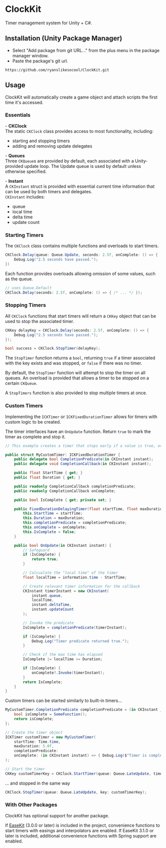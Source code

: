# ClockKit
Timer management system for Unity + C#.

## Installation (Unity Package Manager)
- Select "Add package from git URL..." from the plus menu in the package manager window.
- Paste the package's git url.
```
https://github.com/ryanslikesocool/ClockKit.git
```

## Usage
ClockKit will automatically create a game object and attach scripts the first time it's accessed.

### Essentials

\- __CKClock__\
The static `CKClock` class provides access to most functionality, including:
- starting and stopping timers
- adding and removing update delegates

\- __Queues__\
Three `CKQueue`s are provided by default, each associated with a Unity-provided update loop.
The Update queue is used by default unless otherwise specified.

\- __Instant__\
A `CKInstant` struct is provided with essential current time information that can be used by both timers and delegates.\
`CKInstant` includes:
- queue
- local time
- delta time
- update count

### Starting Timers
The `CKClock` class contains multiple functions and overloads to start timers.
```cs
CKClock.Delay(queue: Queue.Update, seconds: 2.5f, onComplete: () => {
    Debug.Log("2.5 seconds have passed.");
})
```

Each function provides overloads allowing omission of some values, such as the queue.
```cs
// uses Queue.Default
CKClock.Delay(seconds: 2.5f, onComplete: () => { /* ... */ });
```

### Stopping Timers
All `CKClock` functions that start timers will return a `CKKey` object that can be used to stop the associated timer.
```cs
CKKey delayKey = CKClock.Delay(seconds: 2.5f, onComplete: () => {
    Debug.Log("2.5 seconds have passed.");
});

bool success = CKClock.StopTimer(delayKey);
```
The `StopTimer` function returns a `bool`, returning `true` if a timer associated with the key exists and was stopped, or `false` if there was no timer.

By default, the `StopTimer` function will attempt to stop the timer on all queues.
An overload is provided that allows a timer to be stopped on a certain `CKQueue`.

A `StopTimers` function is also provided to stop multiple timers at once.

### Custom Timers
Implementing the `ICKTimer` or `ICKFixedDurationTimer` allows for timers with custom logic to be created.

The timer interfaces have an `OnUpdate` function.  Return `true` to mark the timer as complete and stop it.
```cs
// This example creates a timer that stops early if a value is true, or after certain amount of time has passed.

public struct MyCustomTimer: ICKFixedDurationTimer {
    public delegate bool CompletionPredicate(in CKInstant instant);
    public delegate void CompletionCallback(in CKInstant instant);

    public float StartTime { get; }
    public float Duration { get; }

    public readonly CompletionCallback completionPredicate;
    public readonly CompletionCallback onComplete;

    public bool IsComplete { get; private set; }

    public FixedDurationDelayingTimer(float startTime, float maxDuration, CompletionPredicate completionPredicate, CompletionCallback onComplete = null) {
        this.StartTime = startTime;
        this.Duration = maxDuration;
        this.completionPredicate = completionPredicate;
        this.onComplete = onComplete;
        this.IsComplete = false;
    }

    public bool OnUpdate(in CKInstant instant) {
        // Safeguard
        if (IsComplete) {
            return true;
        }

        // Calcualate the "local time" of the timer
        float localTime = information.time - StartTime;

        // Create relevant timer information for the callback
        CKInstant timerInstant = new CKInstant(
            instant.queue,
            localTime,
            instant.deltaTime,
            instant.updateCount
        );

        // Invoke the predicate
        IsComplete = completionPredicate(timerInstant);

        if (IsComplete) {
            Debug.Log("Timer predicate returned true.");
        }

        // Check if the max time has elapsed
        IsComplete |= localTime >= Duration;

        if (IsComplete) {
            onComplete?.Invoke(timerInstant);
        }
        return IsComplete;
    }
}
```
Custom timers can be started similarly to built-in timers...
```cs
MyCustomTimer.CompletionPredicate completionPredicate = (in CKInstant _) => {
    bool isComplete = SomeFunction();
    return isComplete;
};

// Create the timer object
ICKTimer customTimer = new MyCustomTimer(
    startTime: Time.time,
    maxDuration: 5.0f,
    completionPredicate:
    onComplete: (in CKInstant instant) => { Debug.Log($"Timer is complete after {instant.localTime} seconds"); }
);

// Start the timer
CKKey customTimerKey = CKClock.StartTimer(queue: Queue.LateUpdate, timer: customTimer);
```
... and stopped in the same way
```cs
CKClock.StopTimer(queue: Queue.LateUpdate, key: customTimerKey);
```

### With Other Packages
ClockKit has optional support for another package.

If [EaseKit](https://github.com/ryanslikesocool/EaseKit) (3.0.0 or later) is included in the project, convenience functions to start timers with easings and interpolators are enabled.
If EaseKit 3.1.0 or later is included, additional convenience functions with Spring support are enabled.
